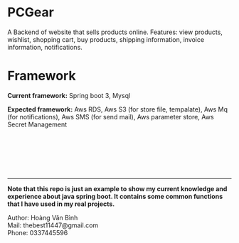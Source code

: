 # PCGear
A Backend of website that sells products online. Features: view products, wishlist, shopping cart, buy products, shipping information, invoice information, notifications.</br>
# Framework
<strong>Current framework:</strong>  Spring boot 3, Mysql
<p> <strong>Expected framework:</strong> Aws RDS, Aws S3 (for store file, tempalate), Aws Mq (for notifications), Aws SMS (for send mail), Aws parameter store, Aws Secret Management </p>


<br>
<br>
<br>
<br>
<br>
<hr>

<strong>Note that this repo is just an example to show my current knowledge and experience about java spring boot. It contains some common functions that I have used in my real projects.</strong>
<div>Author: Hoàng Văn Bình</div>
<div>Mail: thebest11447@gmail.com</div>
<div>Phone: 0337445596</div>